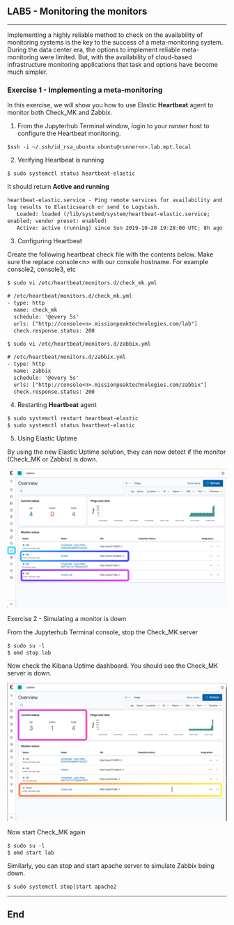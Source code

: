 ## LAB5 - Monitoring the monitors
---

Implementing a highly reliable method to check on the availability of monitoring systems is the key to the success of a meta-monitoring system. During the data center era, the options to implement reliable meta-monitoring were limited. But, with the availability of cloud-based infrastructure monitoring applications that task and options have become much simpler.

### Exercise 1 - Implementing a meta-monitoring

In this exercise, we will show you how to use Elastic **Heartbeat** agent to monitor both Check_MK and Zabbix.

1. From the Jupyterhub Terminal window, login to your *runner* host to configure the Heartbeat monitoring.

```console
$ssh -i ~/.ssh/id_rsa_ubuntu ubuntu@runner<n>.lab.mpt.local
```

2. Verifying Heartbeat is running

```console
$ sudo systemctl status heartbeat-elastic
```

It should return **Active and running**

```
heartbeat-elastic.service - Ping remote services for availability and log results to Elasticsearch or send to Logstash.
   Loaded: loaded (/lib/systemd/system/heartbeat-elastic.service; enabled; vendor preset: enabled)
   Active: active (running) since Sun 2019-10-20 19:28:00 UTC; 8h ago
```

3. Configuring Heartbeat 

Create the following heartbeat check file with the contents below. Make sure the replace console\<n\> with our console hostname. For example console2, console3, etc

```console
$ sudo vi /etc/heartbeat/monitors.d/check_mk.yml
```
```
# /etc/heartbeat/monitors.d/check_mk.yml
- type: http
  name: check_mk
  schedule: '@every 5s'
  urls: ["http://console<n>.missionpeaktechnologies.com/lab"]
  check.response.status: 200
```

```console
$ sudo vi /etc/heartbeat/monitors.d/zabbix.yml
```

```
# /etc/heartbeat/monitors.d/zabbix.yml
- type: http
  name: zabbix
  schedule: '@every 5s'
  urls: ["http://console<n>.missionpeaktechnologies.com/zabbix"]
  check.response.status: 200
```

4. Restarting **Heartbeat** agent

```console
$ sudo systemctl restart heartbeat-elastic
$ sudo systemctl status heartbeat-elastic
```

5. Using Elastic Uptime

By using the new Elastic Uptime solution, they can now detect if the monitor (Check_MK or Zabbix) is down. 

![Kibana Uptime](images/kibana-uptime-ex1a.png)


Exercise 2 - Simulating a monitor is down

From the Jupyterhub Terminal console, stop the Check_MK server

```console
$ sudo su -l
$ omd stop lab
```

Now check the Kibana Uptime dashboard. You should see the Check_MK server is down.

![Kibana Uptime](images/kibana-uptime-ex2a.png)

Now start Check_MK again

```console
$ sudo su -l
$ omd start lab
```

Similarly, you can stop and start apache server to simulate Zabbix being down.

```console
$ sudo systemctl stop|start apache2
``` 

---
## End

